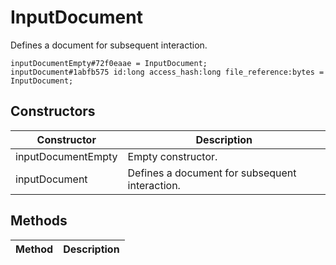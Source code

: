 # InputDocument
Defines a document for subsequent interaction.

```
inputDocumentEmpty#72f0eaae = InputDocument;
inputDocument#1abfb575 id:long access_hash:long file_reference:bytes = InputDocument;
```

## Constructors
| Constructor | Description |
| ---- | ----------- |
| inputDocumentEmpty | Empty constructor. |
| inputDocument | Defines a document for subsequent interaction. |


## Methods
| Method | Description |
| ---- | ----------- |


